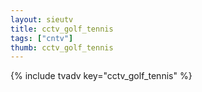 ```yaml
--- 
layout: sieutv
title: cctv_golf_tennis
tags: ["cntv"]
thumb: cctv_golf_tennis
---
```

{% include tvadv key="cctv_golf_tennis" %}
